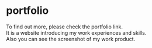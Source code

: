 # portfolio
To find out more, please check the portfolio link.<br>
It is a website introducing my work experiences and skills.<br>
Also you can see the screenshot of my work product.

